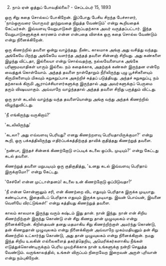 2. நாம் ஏன் ஒத்துப் போவதில்லை? - செப்டம்பர் 15, 1893


ஒரு சிறு கதை சொல்லப் போகிறேன். இப்போது பேசிய சிறந்த பேச்சாளர், 'நாம்ஒருவரை யொருவர் தூற்றுவதை நிறுத்த வேண்டும்' என்று கூறியதைக் கேட்டீர்கள். இவ்வளவு வேறுபாடுகள் இருப்பதற்காக அவர் வருத்தப்பட்டார். இந்த வேறுபாடுகளுக்குக் காரணம் என்ன என்பதை விளக்க ஒரு கதை சொல்ல வேண்டும் என்று நினைக்கிறேன்.


ஒரு கிணற்றில் தவளை ஒன்று வாழ்ந்தது. நீண்ட காலமாக அங்கு அது வசித்து வந்தது. அங்கேயே பிறந்து அங்கேயே வளர்ந்த அந்தத் தவளை சின்னஞ் சிறியது. அது கண்களை இழந்து விட்டதா, இல்லையா என்று சொல்வதற்கு, நல்லவேளையாக அங்கே பரிணாமவாதிகள் யாரும் இல்லை. நம் கதைக்காக, அதற்குக் கண்கள் இருந்தன என்றே வைத்துக் கொள்வோம். அந்தத் தவளை நாள்தோறும் நீரிலிருந்து புழு பூச்சிகளையும் கிருமிகளையும் மிகவும் சுறுசுறுப்பாக அகற்றிச் சுத்தப் படுத்தியது. அந்தச் சுறுசுறுப்பு, நம் தற்காலக் கிருமி ஆராய்ச்சியாளர்களுக்கு இருந்தால் அது அவர்களுக்குப் பெருமை தரும் விஷயமாகும். அவ்வாறே வாழ்ந்ததால் அந்தத் தவளை சிறிது பருத்தும் விட்டது.


ஒரு நாள் கடலில் வாழ்ந்து வந்த தவளையொன்று அங்கு வந்து அந்தக் கிணற்றில் விழுந்துவிட்டது.

'நீ எங்கிருந்து வருகிறாய்?'

'கடலிலிருந்து'

'கடலா? அது எவ்வளவு பெரியது? எனது கிணற்றளவு பெரியதாயிருக்குமா?' என்று கூறி, ஒரு பக்கத்திலிருந்து எதிர்ப்பக்கத்திற்குத் தாவிக் குதித்தது கிணற்றுத் தவளை.

'நண்பா, இந்தச் சின்னக் கிணற்றோடு எப்படிக் கடலை ஒப்பிட முடியும்?' என்று கேட்டது கடல் தவளை.

கிணற்றுத் தவளை மறுபடியும் ஒரு குதிகுதித்து, 'உனது கடல் இவ்வளவு பெரிதாய் இருக்குமோ?' என்று கேட்டது.

'சேச்சே! என்ன முட்டாள்தனம்! கடலை உன் கிணற்றோடு ஒப்பிடுவதா?'

'நீ என்ன சொன்னாலும் சரி, என் கிணற்றை விட எதுவும் பெரிதாக இருக்க முடியாது. கண்டிப்பாக, இதைவிடப் பெரிதாக எதுவும் இருக்க முடியாது. இவன் பொய்யன், இவனை வெளியே விரட்டுங்கள்!' என்று கத்தியது கிணற்றுத் தவளை.


காலம் காலமாக இருந்து வரும் கஷ்டம் இது தான். நான் இந்து. நான் என் சிறிய கிணற்றிற்குள் இருந்து கொண்டு என் சிறு கிணறு தான் முழுவுலகம் என்று நினைக்கிறேன். கிறிஸ்தவன் தனது மதமாகிய சிறு கிணற்றிற்குள் அமர்ந்து கொண்டு, தன் கிணறுதான் முழுவுலகம் என்று நினைக்கிறான் அவ்வாறே முகம்மதியனும் தன் சிறு கிணற்றில் உட்கார்ந்து கொண்டு, அது தான் முழுவுலகம் என்று நினைக்கிறான். நமது இந்த சிறிய உலகின் எல்லைகளைத் தகர்த்தெறிய, அமெரிக்கர்களாகிய நீங்கள் எடுத்துக்கொண்டிருக்கும் பெரிய முயற்சிக்காக நான் உங்களுக்கு நன்றி செலுத்த வேண்டும். வருங்காலத்தில், உங்கள் விருப்பம் நிறைவேற இறைவன் அருள் புரிவான் என்று நம்புகிறேன்.
